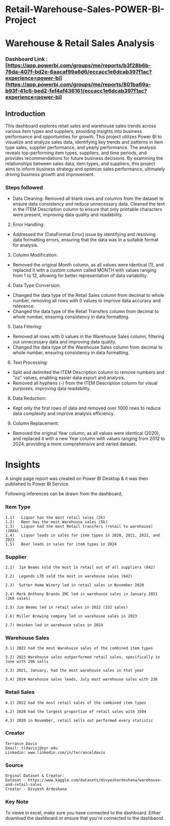 # Retail-Warehouse-Sales-POWER-BI-Project

# Warehouse & Retail Sales Analysis

### Dashboard Link : [https://app.powerbi.com/groups/me/reports/b3f28b6b-76da-407f-bd2e-6aacaf99a6d6/eccacc1e6dcab397f1ac?experience=power-bi](https://app.powerbi.com/groups/me/reports/801ba69a-b93f-41c6-bed2-fef4af436161/eccacc1e6dcab397f1ac?experience=power-bi)

## Introduction

This dashboard explores retail sales and warehouse sales trends across various item types and suppliers, providing insights into business performance and opportunities for growth. This project utilizes Power BI to visualize and analyze sales data, identifying key trends and patterns in item type sales, supplier performance, and yearly performance. The analysis reveals top-performing item types, suppliers, and time periods, and provides recommendations for future business decisions. By examining the relationships between sales data, item types, and suppliers, this project aims to inform business strategy and optimize sales performance, ultimately driving business growth and improvement.


### Steps followed 

- Data Cleaning:
Removed all blank rows and columns from the dataset to ensure data consistency and reduce unnecessary data.
Cleaned the text in the ITEM Description column to ensure that only printable characters were present, improving data quality and readability.

2. Error Handling:
* Addressed the [DataFormat.Error] issue by identifying and resolving data formatting errors, ensuring that the data was in a suitable format for analysis.
3. Column Modification:
* Removed the original Month column, as all values were identical (1), and replaced it with a custom column called MONTH with values ranging from 1 to 12, allowing for better representation of data variability.
4. Data Type Conversion:
* Changed the data type of the Retail Sales column from decimal to whole number, removing all rows with 0 values to improve data accuracy and relevance.
* Changed the data type of the Retail Transfers column from decimal to whole number, ensuring consistency in data formatting.
5. Data Filtering:
* Removed all rows with 0 values in the Warehouse Sales column, filtering out unnecessary data and improving data quality.
* Changed the data type of the Warehouse Sales column from decimal to whole number, ensuring consistency in data formatting.
6. Text Processing:
* Split and delimited the ITEM Description column to remove numbers and "oz" values, enabling easier data export and analysis.
* Removed all hyphens (-) from the ITEM Description column for visual purposes, improving data readability.
8. Data Reduction:
* Kept only the first rows of data and removed over 1000 rows to reduce data complexity and improve analysis efficiency.
9. Column Replacement:
* Removed the original Year column, as all values were identical (2020), and replaced it with a new Year column with values ranging from 2012 to 2024, providing a more comprehensive and varied dataset.

 

# Insights

A single page report was created on Power BI Desktop & it was then published to Power BI Service.

Following inferences can be drawn from the dashboard;

 

### Item Type
    1.1)   Liquor has the most retail sales (2k)
    1.2)   Beer has the most Warehouse sales (5k)
    1.3)   Liquor had the most Retail transfers (retail to warehouse) (2084)
    1.4)   Liquor leads in sales for item types in 2020, 2021, 2022, and 2023
    1.5)   Beer leads in sales for item types in 2024
 

 
 ### Supplier
 
    2.1)  Jim Beams sold the most in retail out of all suppliers (842)
 
    2.2)  Legends LTD sold the most in warehouse sales (642)
 
    2.3)  Sutter Home Winery led in retail sales in November 2020
 
    2.4) Mark Anthony Brands INC led in warehouse sales in January 2021 (268 sales)
 
    2.5) Jim Beams led in retail sales in 2022 (332 sales)
    
    2.6) Miller Brewing company led in warehouse sales in 2023

    2.7) Heinken led in warehouse sales in 2024


### Warehouse Sales

    3.1) 2022 had the most Warehouse sales of the combined item types

    3.2) 2023 Warehouse sales outperformed retail sales, specifically in June with 296 sells
       
    3.3) 2021, January, had the most warehouse sales in that year

    3.4) 2024 Warehouse sales leads, July most warehouse sales with 236
    

### Retail Sales

    4.1) 2022 had the most retail sales of the combined item types

    4.2) 2020 had the largest proportion of retail sales with 3504

    4.3) 2020 in November, retail sells out performed every statistic

### Creator
    Terrance Davis
    Email: tldavisj@syr.edu
    Linkedin: www.linkedin.com/in/terranceldavis
 
    
### Source
    Orginal Dataset & Creator: 
    Dataset - https://www.kaggle.com/datasets/divyeshardeshana/warehouse-and-retail-sales
    Creator - Divyesh Ardeshana
 
### Key Note
To viewe in excel, make sure you have connected to the dashboard. Either download the dashboard or ensure that you're connected to the dashbaord.
